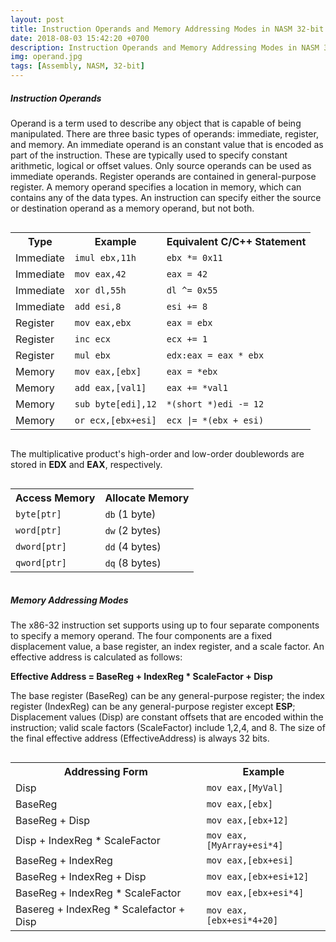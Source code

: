 ```yaml
---
layout: post
title: Instruction Operands and Memory Addressing Modes in NASM 32-bit
date: 2018-08-03 15:42:20 +0700
description: Instruction Operands and Memory Addressing Modes in NASM 32-bit
img: operand.jpg
tags: [Assembly, NASM, 32-bit]
---
```

##### Instruction Operands
Operand is a term used to describe any object that is capable of being manipulated. There are three basic types of
operands: immediate, register, and memory. An immediate operand is an constant value that is encoded as part of the
instruction. These are typically used to specify constant arithmetic, logical or offset values. Only source operands can
 be used as immediate operands. Register operands are contained in general-purpose register. A memory operand specifies
 a location in memory, which can contains any of the data types. An instruction can specify either the source or
 destination operand as a memory operand, but not both.

<div style="overflow:auto;">
<table class="table table-bordered">
<tr>
<th>Type</th>
<th>Example</th>
<th>Equivalent C/C++ Statement</th>
</tr>
<tr>
<td>Immediate</td>
<td><code>imul ebx,11h</code></td>
<td><code>ebx *= 0x11</code></td>
</tr>
<tr>
<td>Immediate</td>
<td><code>mov eax,42</code></td>
<td><code>eax = 42</code></td>
</tr>
<tr>
<td>Immediate</td>
<td><code>xor dl,55h</code></td>
<td><code>dl ^= 0x55</code></td>
</tr>
<tr>
<td>Immediate</td>
<td><code>add esi,8</code></td>
<td><code>esi += 8</code></td>
</tr>
<tr>
<td>Register</td>
<td><code>mov eax,ebx</code></td>
<td><code>eax = ebx</code></td>
</tr>
<tr>
<td>Register</td>
<td><code>inc ecx</code></td>
<td><code>ecx += 1</code></td>
</tr>
<tr>
<td>Register</td>
<td><code>mul ebx</code></td>
<td><code>edx:eax = eax * ebx</code></td>
</tr>
<tr>
<td>Memory</td>
<td><code>mov eax,[ebx]</code></td>
<td><code>eax = *ebx</code></td>
</tr>
<tr>
<td>Memory</td>
<td><code>add eax,[val1]</code></td>
<td><code>eax += *val1</code></td>
</tr>
<tr>
<td>Memory</td>
<td><code>sub byte[edi],12</code></td>
<td><code>*(short *)edi -= 12</code></td>
</tr>
<tr>
<td>Memory</td>
<td><code>or ecx,[ebx+esi]</code></td>
<td><code>ecx |= *(ebx + esi)</code></td>
</tr>
</table>
</div>

The multiplicative product's high-order and low-order doublewords are stored in <b>EDX</b> and <b>EAX</b>, respectively.

<div style="overflow:auto;">
<table class="table table-bordered">
<tr>
<th>Access Memory</th>
<th>Allocate Memory</th>
</tr>
<tr>
<td><code>byte[ptr]</code></td>
<td><code>db</code> (1 byte)</td>
</tr>
<tr>
<td><code>word[ptr]</code></td>
<td><code>dw</code> (2 bytes)</td>
</tr>
<tr>
<td><code>dword[ptr]</code></td>
<td><code>dd</code> (4 bytes)</td>
</tr>
<tr>
<td><code>qword[ptr]</code></td>
<td><code>dq</code> (8 bytes)</td>
</tr>
</table>
</div>


##### Memory Addressing Modes
The x86-32 instruction set supports using up to four separate components to specify a memory operand. The four
components are a fixed displacement value, a base register, an index register, and a scale factor. An effective address
is calculated as follows:

<b>Effective Address = BaseReg + IndexReg * ScaleFactor + Disp</b>

The base register (BaseReg) can be any general-purpose register; the index register (IndexReg) can be any
general-purpose register except <b>ESP</b>; Displacement values (Disp) are constant offsets that are encoded within the
instruction; valid scale factors (ScaleFactor) include 1,2,4, and 8. The size of the final effective address
(EffectiveAddress) is always 32 bits.

<div style="overflow:auto;">
<table class="table table-bordered">
<tr>
<th>Addressing Form</th>
<th>Example</th>
</tr>
<tr>
<td>Disp</td>
<td><code>mov eax,[MyVal]</code></td>
</tr>
<tr>
<td>BaseReg</td>
<td><code>mov eax,[ebx]</code></td>
</tr>
<tr>
<td>BaseReg + Disp</td>
<td><code>mov eax,[ebx+12]</code></td>
</tr>
<tr>
<td>Disp + IndexReg * ScaleFactor</td>
<td><code>mov eax,[MyArray+esi*4]</code></td>
</tr>
<tr>
<td>BaseReg + IndexReg</td>
<td><code>mov eax,[ebx+esi]</code></td>
</tr>
<tr>
<td>BaseReg + IndexReg + Disp</td>
<td><code>mov eax,[ebx+esi+12]</code></td>
</tr>
<tr>
<td>BaseReg + IndexReg * ScaleFactor</td>
<td><code>mov eax,[ebx+esi*4]</code></td>
</tr>
<tr>
<td>Basereg + IndexReg * Scalefactor + Disp</td>
<td><code>mov eax, [ebx+esi*4+20]</code></td>
</tr>
</table>
</div>